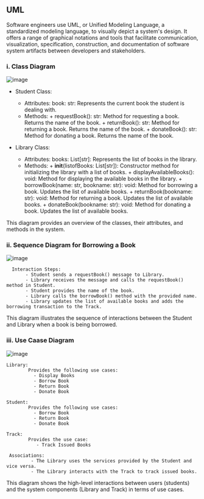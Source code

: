 ## UML 
Software engineers use UML, or Unified Modeling Language, a standardized modeling language, to visually depict a system's design. It offers a range of graphical notations and tools that facilitate communication, visualization, specification, construction, and documentation of software system artifacts between developers and stakeholders. 

### i. Class Diagram

![image](https://github.com/Harshethabm9/Library-Management-System-project/assets/148848257/9b08696c-f441-4631-901b-de6c513fe5a1)

* Student Class:

   - Attributes:
          book: str: Represents the current book the student is dealing with.
   - Methods:
          + requestBook(): str: Method for requesting a book. Returns the name of the book.
          + returnBook(): str: Method for returning a book. Returns the name of the book.
          + donateBook(): str: Method for donating a book. Returns the name of the book.
     
* Library Class:

    - Attributes:
          books: List[str]: Represents the list of books in the library.
    - Methods:
          + __init__(listofBooks: List[str]): Constructor method for initializing the library with a list of books.
          + displayAvailableBooks(): void: Method for displaying the available books in the library.
          + borrowBook(name: str, bookname: str): void: Method for borrowing a book. Updates the list of available books.
          + returnBook(bookname: str): void: Method for returning a book. Updates the list of available books.
          + donateBook(bookname: str): void: Method for donating a book. Updates the list of available books.
      
This diagram provides an overview of the classes, their attributes, and methods in the system.

### ii. Sequence Diagram for Borrowing a Book

![image](https://github.com/Harshethabm9/Library-Management-System-project/assets/148848257/8a8d68bb-531f-4878-a8ec-5e126eaf2245)

      Interaction Steps:
           - Student sends a requestBook() message to Library.
           - Library receives the message and calls the requestBook() method in Student.
           - Student provides the name of the book.
           - Library calls the borrowBook() method with the provided name.
           - Library updates the list of available books and adds the borrowing transaction to the Track.
           
This diagram illustrates the sequence of interactions between the Student and Library when a book is being borrowed.

### iii. Use Caase Diagram

![image](https://github.com/Harshethabm9/Library-Management-System-project/assets/148848257/831024c8-46fa-4a30-80ca-2100c4843ba8)

    Library:
            Provides the following use cases:
              - Display Books
              - Borrow Book
              - Return Book
              - Donate Book
              
    Student:
            Provides the following use cases:
              - Borrow Book
              - Return Book
              - Donate Book
              
    Track:
            Provides the use case:
               - Track Issued Books
               
     Associations:
             - The Library uses the services provided by the Student and vice versa.
             - The Library interacts with the Track to track issued books.
             
This diagram shows the high-level interactions between users (students) and the system components (Library and Track) in terms of use cases.
